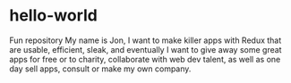 # hello-world
Fun repository
My name is Jon, I want to make killer apps with Redux that are usable, efficient, sleak, and eventually I want to give away some great apps for free or to charity, collaborate with web dev talent, as well as one day sell apps, consult or make my own company.
